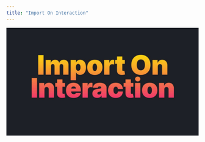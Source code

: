 ```yaml
---
title: "Import On Interaction"
---
```


![](/images/learning-patterns/import-on-interaction-1280w.jpg)
